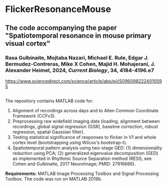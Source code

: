 # FlickerResonanceMouse

## The code accompanying the paper "Spatiotemporal resonance in mouse primary visual cortex"

### Rasa Gulbinaite, Mojtaba Nazari, Michael E. Rule, Edgar J. Bermudez-Contreras, Mike X Cohen, Majid H. Mohajerani, J. Alexander Heimel, 2024, _Current Biology_, 34, 4184-4196.e7
https://www.sciencedirect.com/science/article/abs/pii/S0960982224010595
##
The repository contains MATLAB code for:
1. Alignment of recordings across days and to Allen Common Coordinate Framework (CCFv3). 
2. Preprocessing raw widefield imaging data (loading, alignment between recordings, global signal regression (GSR), baseline correction, robust regression, spatial Gaussian filter).
3. Testing statistical significance of responses to flicker in V1 and whole cortex level (bootstrapping using Wilcox's bootstrap-t).
4. Spatiotemporal pattern analysis using two-stage GED: (1) dimensionality reduction using PCA; (2) generalized eigenvalue decomposition (GED) as implemented in Rhythmic Source Separation method (RESS; see Cohen and Gulbinaite, 2017 NeuroImage; PMID: 27916666).

**Requirements:** MATLAB Image Processing Toolbox and Signal Processing Toolbox. The code was run on MATLAB 2019b.
